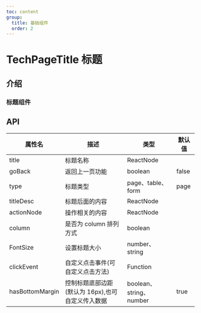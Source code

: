 ```yaml
---
toc: content
group:
  title: 基础组件
  order: 2
---
```


# TechPageTitle 标题

## 介绍

### 标题组件

<code  src="./demos/basic.tsx"></code>

<code src="./demos/backClick.tsx"></code>

<code src="./demos/titleDesc.tsx"></code>

<code src="./demos/actionNode.tsx"></code>

## API

| 属性名          | 描述                                             | 类型                    | 默认值 |
| --------------- | ------------------------------------------------ | ----------------------- | ------ |
| title           | 标题名称                                         | ReactNode               |        |
| goBack          | 返回上一页功能                                   | boolean                 | false  |
| type            | 标题类型                                         | page、table、form       | page   |
| titleDesc       | 标题后面的内容                                   | ReactNode               |        |
| actionNode      | 操作相关的内容                                   | ReactNode               |        |
| column          | 是否为 column 排列方式                           | boolean                 |        |
| FontSize        | 设置标题大小                                     | number、string          |        |
| clickEvent      | 自定义点击事件(可自定义点击方法)                 | Function                |        |
| hasBottomMargin | 控制标题底部边距(默认为 16px),也可自定义传入数据 | boolean、string、number | true   |
